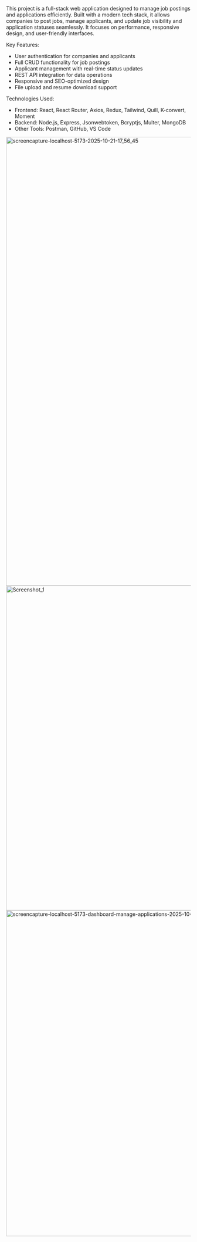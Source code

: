 This project is a full-stack web application designed to manage job postings and applications efficiently. 
Built with a modern tech stack, it allows companies to post jobs, manage applicants, and update job visibility and application statuses seamlessly. 
It focuses on performance, responsive design, and user-friendly interfaces.

Key Features:
- User authentication for companies and applicants
- Full CRUD functionality for job postings
- Applicant management with real-time status updates
- REST API integration for data operations
- Responsive and SEO-optimized design
- File upload and resume download support

Technologies Used:
- Frontend: React, React Router, Axios, Redux, Tailwind, Quill, K-convert, Moment
- Backend: Node.js, Express, Jsonwebtoken, Bcryptjs, Multer, MongoDB
- Other Tools: Postman, GitHub, VS Code

<img width="1680" height="1224" alt="screencapture-localhost-5173-2025-10-21-17_56_45" src="https://github.com/user-attachments/assets/872093bb-f22a-46ae-b899-f7fc03ad3ede" />
<img width="1676" height="885" alt="Screenshot_1" src="https://github.com/user-attachments/assets/28b99687-72d7-43a2-8532-8c7105f86d49" />
<img width="1680" height="889" alt="screencapture-localhost-5173-dashboard-manage-applications-2025-10-21-17_57_15" src="https://github.com/user-attachments/assets/efde2c89-95ce-4d7a-b3ef-63f4f6fd6a85" />
